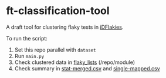 # ft-classification-tool
A draft tool for clustering flaky tests in [iDFlakies](https://sites.google.com/view/flakytestdataset).

To run the script:
1. Set this repo parallel with `dataset`
2. Run `main.py`
3. Check clustered data in [flaky_lists](https://github.com/ailen-wrx/ft-classification-tool/tree/main/flaky_lists) (/repo/module)
4. Check summary in [stat-merged.csv](https://github.com/ailen-wrx/ft-classification-tool/blob/main/stat-merged.csv) and [single-mapped.csv](https://github.com/ailen-wrx/ft-classification-tool/blob/main/single-mapped.csv)
